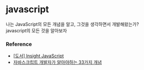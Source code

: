 # javascript
나는 JavaScript의 모든 개념을 알고, 그것을 생각하면서 개발해왔는가?  
javascript의 모든 것을 알아보자  

### Reference  

* [[도서] Insight JavaScript](http://book.interpark.com/product/BookDisplay.do?_method=detail&sc.prdNo=213715769&gclid=CjwKCAiA-P7xBRAvEiwAow-VacejQXQZyAmk-X2glugQrrKY4K9JHKMZ3z04W_PZ3KqENtp5toch1RoCpCUQAvD_BwE)  
* [자바스크립트 개발자가 알아야하는 33가지 개념](https://github.com/yjs03057/33-js-concepts)  

